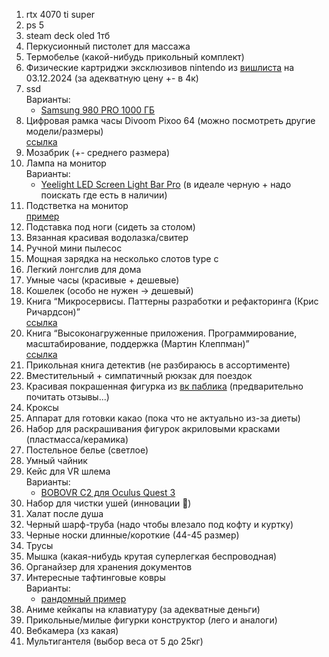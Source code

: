 1. rtx 4070 ti super
2. ps 5
3. steam deck oled 1тб
4. Перкусионный пистолет для массажа
5. Термобелье (какой-нибудь прикольный комплект)
6. Физические картриджи эксклюзивов nintendo из [вишлиста](https://www.nintendo.com/us/wish-list/share/#skus=7100072954,7100068688,7100084618,7100001801,7100059862,7100058660,7100020033,7100005308,7500030669,7100046189,7100057921,7100044642,7100063709,7100042924,7100046405,7100019188&date=1733225129000) на 03.12.2024 (за адекватную цену +- в 4к)
7. ssd <br>
   Варианты:
   - [Samsung 980 PRO 1000 ГБ](https://market.yandex.ru/product--tverdotelnyi-nakopitel-samsung-980-pro-1-tb-m-2-mz-v8p1t0bw/1787780796?cpa=1&sku=839555011)
8. Цифровая рамка часы Divoom Pixoo 64 (можно посмотреть другие модели/размеры) <br>
   [ссылка](https://market.yandex.ru/product--tsifrovaia-ramka-chasy-divoom-pixoo-64/1751358287?sku=101733871548&uniqueId=800952&do-waremd5=ChRHQGUTyq_pRNgpvhyD8Q)
9. Мозабрик (+- среднего размера)
10. Лампа на монитор <br>
    Варианты:
    - [Yeelight LED Screen Light Bar Pro](https://market.yandex.ru/product--lampa-ofisnaia-svetodiodnaia-yeelight-led-screen-light-bar-pro-yltd003-10-vt/1660977226) (в идеале черную + надо поискать где есть в наличии)
11. Подстветка на монитор <br>
    [пример](https://market.yandex.ru/product--ambilight-podsvetka-dlia-monitora-24-diuima-skydimo/1940477450?sku=102412070579&uniqueId=67996566&do-waremd5=vE2x4lNW8VjlQHRQOOCDNQ)
12. Подставка под ноги (сидеть за столом)
13. Вязанная красивая водолазка/свитер
14. Ручной мини пылесос
15. Мощная зарядка на несколько слотов type c
16. Легкий лонгслив для дома
17. Умные часы (красивые + дешевые)
18. Кошелек (особо не нужен -> дешевый)
19. Книга “Микросервисы. Паттерны разработки и рефакторинга (Крис Ричардсон)” <br>
    [ссылка](https://market.yandex.ru/product--mikroservisy-patterny-razrabotki-i-refaktoringa/1781332279?sku=676794074&do-waremd5=3zeky0y9pSeyjIaZW3t7RQ&uniqueId=749016)
20. Книга “Высоконагруженные приложения. Программирование, масштабирование, поддержка (Мартин Клеппман)” <br>
    [ссылка](https://market.yandex.ru/product--vysokonagruzhennye-prilozheniia-programmirovanie-masshtabirovanie-podderzhka/1787877011?sku=560312115&do-waremd5=VeFiA09TqsJJgyt7sCuc1Q&uniqueId=54572057)
21. Прикольная книга детектив (не разбираюсь в ассортименте)
22. Вместительный + симпатичный рюкзак для поездок
23. Красивая покрашенная фигурка из [вк паблика](https://vk.com/genshinimpactfigure) (предварительно почитать отзывы...)
24. Кроксы
25. Аппарат для готовки какао (пока что не актуально из-за диеты)
26. Набор для раскрашивания фигурок акриловыми красками (пластмасса/керамика)
27. Постельное белье (светлое)
28. Умный чайник
29. Кейс для VR шлема <br>
    Варианты:
    - [BOBOVR C2 для Oculus Quest 3](https://portal-shop.com/catalog/vr_aksessuary/keysy_i_sumki/912/)
30. Набор для чистки ушей (инновации 🤔)
31. Халат после душа
32. Черный шарф-труба (надо чтобы влезало под кофту и куртку)
33. Черные носки длинные/короткие (44-45 размер)
34. Трусы
35. Мышка (какая-нибудь крутая суперлегкая беспроводная)
36. Органайзер для хранения документов
37. Интересные тафтинговые ковры <br>
    Варианты:
    - [рандомный пример](https://market.yandex.ru/product--rs551/1831452050?glfilter=23674610%3A1.5~1.5_101984799463&glfilter=23679910%3A1~1_101984799463&cpa=1&cpc=dSUerU0CUsiYeNvhX2Ao_QBigzkR7-vqLOg4lVBYCp1lmpiSqjYwWLAnqvKJQ0DB2A7UTEsRdURiVxSWfcx0OWohwvY1FKlt_IezPHfcPc56EhUFi-jIsUX8X20o_5DBE8AbcpOd3Synr4T4jn0OxeJAD1JD_ZhrM8v2j08fSFauMNx6E-pJ5kqHwkxMa13jXYqZ1fgQL3Qooy8ywz-XI3HM5Cjlojy3Qrzf4UOmxed-E-z_OGh7Xe12JgzyrJEhukg7VTvhfGJ-1Id08pWKVA%2C%2C&sku=101984799463&offerid=wuJuz3DXU_EP-_3LETYmCw)
38. Аниме кейкапы на клавиатуру (за адекватные деньги)
39. Прикольные/милые фигурки конструктор (лего и аналоги)
40. Вебкамера (хз какая)
41. Мультигантеля (выбор веса от 5 до 25кг)
